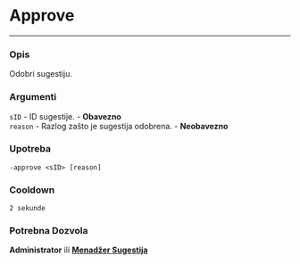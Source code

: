 # Approve
---
### Opis
Odobri sugestiju.
### Argumenti
`sID` - ID sugestije. - **Obavezno**\
`reason` - Razlog zašto je sugestija odobrena. - **Neobavezno**
### Upotreba
```
-approve <sID> [reason]
```
### Cooldown
`2 sekunde`
### Potrebna Dozvola
**Administrator** ili **[Menadžer Sugestija](administration/suggestionsmanager.md)**